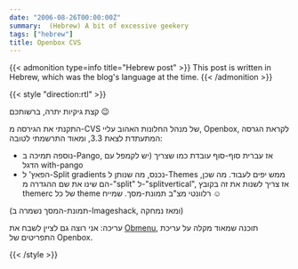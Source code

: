 ```yaml
---
date: "2006-08-26T00:00:00Z"
summary:  (Hebrew) A bit of excessive geekery
tags: ["hebrew"]
title: Openbox CVS
---
```


<!-- markdownlint-disable MD013 -->

{{< admonition type=info title="Hebrew post" >}}
This post is written in Hebrew, which was the blog's language at the time.
{{< /admonition >}}

{{< style "direction:rtl" >}}

קצת גיקיות יתרה, ברשותכם 😉

התקנתי את הגירסה מ-CVS של מנהל החלונות האהוב עליי, Openbox, לקראת הגרסה המתעתדת לצאת 3.3, ומאוד התרשמתי לטובה:

* נוספה תמיכה ב-Pango, אז עברית סוף-סוף עובדת כמו שצריך (יש לקמפל עם הדגל with-pango
* הפאץ' ל-Split gradients נכנס, מה שנותן ל-Themes ממש יפים לעבוד. מה שכן, הם שינו את שם ההגדרה מ-"split" ל-"splitvertical", אז צריך לשנות את זה בקובץ themerc של כל theme רלוונטי
מצ"ב תמונת-מסך. שמייח ☺️

(תמונת-המסך נשמרה ב-Imageshack, ומאז נמחקה)

עריכה: אני רוצה גם לציין לשבח את [Obmenu], תוכנה שמאוד מקלה על עריכת התפריטים של Openbox.

[Obmenu]: https://web.archive.org/web/20061119211209/http://obmenu.sf.net/

{{< /style >}}
